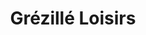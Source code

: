 ---
key: project

order: 1000
title: Grézillé Loisirs
url: https://grezilleloisirs.org/
img:
  url: "/images/grezilleloisirsProject.jpg"
  alt: Screenshot du site grézillé loisirs . org
tags: ["Design", "Développement", "Jekyll"]
text: Grézillé Loisirs est une association à but non lucratif (loi 1901) ayant pour objectif de créer du lien entre les villageois de Gennes Val de Loire et des communes alentours au travers des activités sportives, culturelles et artistiques proposées par l’association à un prix accessible pour ses adhérents.
show: true
---